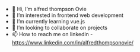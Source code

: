 - 👋 Hi, I’m alfred thompson Ovie
- 👀 I’m interested in frontend web development
- 🌱 I’m currently learning vue.js
- 💞️ I’m looking to collaborate on projects
- 📫 How to reach me on linkedin - https://www.linkedin.com/in/alfredthompsonovie/

<!---
alfredthompsonOvie/alfredthompsonOvie is a ✨ special ✨ repository because its `README.md` (this file) appears on your GitHub profile.
You can click the Preview link to take a look at your changes.
--->

